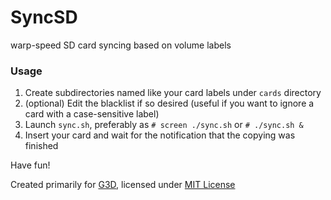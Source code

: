 # SyncSD
warp-speed SD card syncing based on volume labels

### Usage
1. Create subdirectories named like your card labels under `cards` directory
2. (optional) Edit the blacklist if so desired (useful if you want to ignore a card with a case-sensitive label)
3. Launch `sync.sh`, preferably as `# screen ./sync.sh` or `# ./sync.sh &`
4. Insert your card and wait for the notification that the copying was finished

Have fun!

Created primarily for [G3D](http://g3d.eu), licensed under [MIT License](LICENSE.md)
